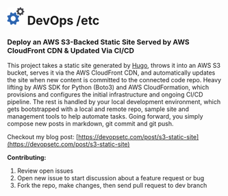 <h1> <img src="img/logo.png"> DevOps /etc</h1>

### Deploy an AWS S3-Backed Static Site Served by AWS CloudFront CDN & Updated Via CI/CD

This project takes a static site generated by [Hugo](https://gohugo.io), throws it into an AWS S3 bucket, serves it via the AWS CloudFront CDN, and automatically updates the site when new content is committed to the connected code repo. Heavy lifting by AWS SDK for Python (Boto3) and AWS CloudFormation, which provisions and configures the initial infrastructure and ongoing CI/CD pipeline. The rest is handled by your local development environment, which gets bootstrapped with a local and remote repo, sample site and management tools to help automate tasks. Going forward, you simply compose new posts in markdown, git commit and git push.

Checkout my blog post: [https://devopsetc.com/post/s3-static-site](https://devopsetc.com/post/s3-static-site)

**Contributing:**
1. Review open issues
2. Open new issue to start discussion about a feature request or bug
3. Fork the repo, make changes, then send pull request to dev branch
